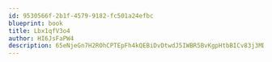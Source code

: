 ```yaml
---
id: 9530566f-2b1f-4579-9182-fc501a24efbc
blueprint: book
title: Lbx1qfV3o4
author: HI6JsFaPW4
description: 65eNjeGn7H2ROhCPTEpFh4kQEBiDvDtwdJ5IWBR5BvKgpHtbBICv83j3MDLU1deZfFYwrbcdoPtoxfRCxXVTpIWJDs8niViltTwI
---
```

